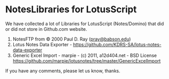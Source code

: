 # NotesLibraries for LotusScript 

We have collected a lot of Libraries for LotusScript (Notes/Domino) that did or did not store in Github.com website.

1. NotesFTP from © 2000 Paul D. Ray (pray@babson.edu)
2. Lotus Notes Data Exporter - https://github.com/KDRS-SA/lotus-notes-data-exporter
3. Generic Excel Import - marpie - (c) 2011, a12d404.net - BSD License 
https://github.com/marpie/lotusnotes/tree/master/GenericExcelImport

If you have any comments, please let us know, thanks.
